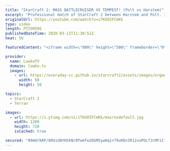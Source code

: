```yaml
---
title: "StarCraft 2: MASS BATTLECRUISER VS TEMPEST! (Polt vs Harstem)"
excerpt: "Professional match of StarCraft 2 between Harstem and Polt. In this high-level match of Protoss versus Terran we start off very quickly with Battlecruisers. Not a normal  build order from Terran at all. As the game progresses Harstem decides to respond with Tempests. In the end, both players have most"
originalUrl: https://youtube.com/watch?v=iTKUOIFCmKk
type: video
length: PT25M39S
publishedDateTime: 2020-03-11T11:30:51Z
heat: 56

featuredContent: "<iframe width=\"800\" height=\"500\" frameborder=\"0\" src=\"https://www.youtube.com/embed/iTKUOIFCmKk\" allow=\"accelerometer; autoplay; encrypted-media; gyroscope; picture-in-picture\" allowfullscreen></iframe>"

provider:
  name: LowkoTV
  domain: lowko.tv
  images:
    - url: https://everyday-cc.github.io/starcraft2/assets/images/organizations/lowko.tv-50x50.jpg
      width: 50
      height: 50

topics:
  - StarCraft 2
  - Terran

images:
  - url: https://i.ytimg.com/vi/iTKUOIFCmKk/maxresdefault.jpg
    width: 1280
    height: 720
    isCached: true

secured: "09mHrkRP/8RUiGNYHSkN/0Twmfw2OGM5ywHq1+T9uRQsSR12xoPOLfJcMFiC7fCJysVH3KGMFgoIZKElw7xxHpEHdtcm4Pj4GUuiwM0+mBzcpPMv6/Nag7ajglKk/oRmDwj4Fj433Wwym8jMMqsf3m7bA+3UKv3qF0IUVME64tGjJJBHDHuNHPgyX+wGZ7Ls4xBHMJlf90uXhD9a0OAWUbfgkw32A9cCyVmFE8TAr+WQYEaxxxnmKgKgg38GqPJMWnhnpGVwNa9P2K/iDh8QzC4AD6MfI2Dx5Ym4bEBxD2es1g7JEvm0dB+OwAls25FWt4l0Lc9+qBwue8y7j/h4pAgfuLespq0E9N28LryJWqbuoJmp3d5Bm26tTCyDdfQ1UGf643H8Mbfq1b2RGwQGKZO86LnNxQUy6hTWF76AhVLLWtClyMesgV9UF4Htb4r9;O+HcZ6NaSxM4DAXFX/kLUQ=="
---
```


